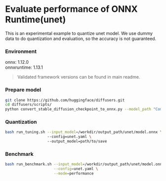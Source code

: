 # Evaluate performance of ONNX Runtime(unet) 

This is an experimental example to quantize unet model. We use dummy data to do quantization and evaluation, so the accuracy is not guaranteed.

### Environment
onnx: 1.12.0  
onnxruntime: 1.13.1
> Validated framework versions can be found in main readme.

### Prepare model

```bash
git clone https://github.com/huggingface/diffusers.git
cd diffusers/scripts/
python convert_stable_diffusion_checkpoint_to_onnx.py --model_path "CompVis/stable-diffusion-v1-4" --output_path /workdir/output_path
```

### Quantization

```bash
bash run_tuning.sh --input_model=/workdir/output_path/unet/model.onnx \ 
                   --config=unet.yaml \ 
                   --output_model=path/to/save
```

### Benchmark

```bash
bash run_benchmark.sh --input_model=/workdir/output_path/unet/model.onnx \
                      --config=unet.yaml \
                      --mode=performance
```
